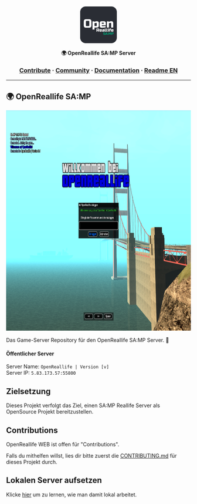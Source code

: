 <a href="https://inspiredprogrammer.com"><p align="center">
<img height=100 src="https://raw.githubusercontent.com/OpenReallife/OpenReallife-SAMP/main/OpenReallifeSAMP.png"/>

</p></a>
<p align="center">
  <strong>🌍 OpenReallife SA:MP Server</strong>
</p>

<h3 align="center">
  <a href="https://github.com/OpenReallife/OpenReallife-SAMP/blob/main/CONTRIBUTING.md">Contribute</a>
  <span> · </span>
  <a href="#">Community</a>
  <span> · </span>
  <a href="#">Documentation</a>
  <span> · </span>
  <a href="https://github.com/OpenReallife/OpenReallife-SAMP/blob/main/README.md">Readme EN</a>
</h3>

---

## 🌍 OpenReallife SA:MP

<p align="center">
<img height=600 src="https://raw.githubusercontent.com/OpenReallife/OpenReallife-SAMP/main/Ingame.png"/>
</p>

Das Game-Server Repository für den OpenReallife SA:MP Server. :rocket:

#### Öffentlicher Server

Server Name: `OpenReallife | Version [v]` </br>
Server IP: `5.83.173.57:55800`

## Zielsetzung

Dieses Projekt verfolgt das Ziel, einen SA:MP Reallife Server als OpenSource Projekt bereitzustellen.

## Contributions

OpenReallife WEB ist offen für "Contributions".

Falls du mithelfen willst, lies dir bitte zuerst die [CONTRIBUTING.md](https://github.com/OpenReallife/OpenReallife-SAMP/blob/main/CONTRIBUTING_DE.md) für dieses Projekt durch.

## Lokalen Server aufsetzen

Klicke [hier](https://github.com/OpenReallife/OpenReallife-SAMP/blob/main/CONTRIBUTING_DE.md#quickstart-local-pawno-development) um zu lernen, wie man damit lokal arbeitet.
